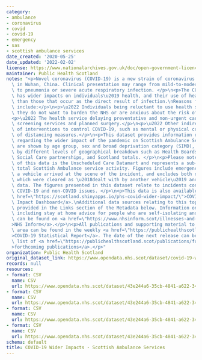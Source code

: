 ```yaml
---
category:
- ambulance
- coronavirus
- covid
- covid-19
- emergency
- sas
- scottish ambulance services
date_created: '2020-05-25'
date_updated: '2022-02-02'
license: https://www.nationalarchives.gov.uk/doc/open-government-licence/version/3/
maintainer: Public Health Scotland
notes: "<p>Novel coronavirus (COVID-19) is a new strain of coronavirus first identified\
  \ in Wuhan, China. Clinical presentation may range from mild-to-moderate illness\
  \ to pneumonia or severe acute respiratory infection. </p>\n<p>The COVID-19 pandemic\
  \ has wider impacts on individuals\u2019 health, and their use of healthcare services,\
  \ than those that occur as the direct result of infection.\nReasons for this may\
  \ include:</p>\n<p>\u2022 Individuals being reluctant to use health services because\
  \ they do not want to burden the NHS or are anxious about the risk of infection.</p>\n\
  <p>\u2022 The health service delaying preventative and non-urgent care such as some\
  \ screening services and planned surgery.</p>\n<p>\u2022 Other indirect effects\
  \ of interventions to control COVID-19, such as mental or physical consequences\
  \ of distancing measures.</p>\n<p>This dataset provides information on trend data\
  \ regarding the wider impact of the pandemic on Scottish Ambulance Services. Data\
  \ are shown by age group, sex and broad deprivation category (SIMD), as well as\
  \ by different levels of geographical breakdown such as Health Boards, Health and\
  \ Social Care partnerships, and Scotland totals. </p>\n<p>Please note that the source\
  \ of this data is the Unscheduled Care Datamart and represents a sub-set of the\
  \ total Scottish Ambulance service activity. Figures include emergencies, where\
  \ a vehicle arrived at the scene of the incident, and excludes both data from resources\
  \ which were cleared as \u2018dealt with by another vehicle\u2019 and air ambulance\
  \ data. The figures presented in this dataset relate to incidents concerning both\
  \ COVID-19 and non-COVID issues. </p>\n<p>This data is also available on the <a\
  \ href=\"https://scotland.shinyapps.io/phs-covid-wider-impact/\">COVID-19 Wider\
  \ Impact Dashboard</a>.\nAdditional data sources relating to this topic area are\
  \ provided in the Links section of the Metadata below. Information on COVID-19,\
  \ including stay at home advice for people who are self-isolating and their households,\
  \ can be found on <a href=\"https://www.nhsinform.scot/illnesses-and-conditions/infections-and-poisoning/coronavirus-covid-19#stay-at-home-advice\"\
  >NHS Inform</a>.</p>\n<p>All publications and supporting material to this topic\
  \ area can be found in the weekly <a href=\"https://publichealthscotland.scot/publications/covid-19-statistical-report/\"\
  >COVID-19 Statistical Report</a>. The date of the next release can be found on our\
  \ list of <a href=\"https://publichealthscotland.scot/publications/forthcoming-publications/\"\
  >forthcoming publications</a>.</p>"
organization: Public Health Scotland
original_dataset_link: https://www.opendata.nhs.scot/dataset/covid-19-wider-impacts-scottish-ambulance-services
records: null
resources:
- format: CSV
  name: CSV
  url: https://www.opendata.nhs.scot/dataset/43e244a6-35cb-4841-a622-34b6436ba743/resource/d1d2d098-193f-489c-940a-a828fdcfc357/download/sas_hb_agesex_20220202.csv
- format: CSV
  name: CSV
  url: https://www.opendata.nhs.scot/dataset/43e244a6-35cb-4841-a622-34b6436ba743/resource/12e52d78-bff5-4fde-8085-f1b03667a8e5/download/sas_hb_simd_20220202.csv
- format: CSV
  name: CSV
  url: https://www.opendata.nhs.scot/dataset/43e244a6-35cb-4841-a622-34b6436ba743/resource/0a3992c3-a712-4adf-b3b3-928850cc65ff/download/sas_hscp_agesex_20220202.csv
- format: CSV
  name: CSV
  url: https://www.opendata.nhs.scot/dataset/43e244a6-35cb-4841-a622-34b6436ba743/resource/1329dfdb-0dd7-428b-9afb-b8fb3e438518/download/sas_hscp_simd_20220202.csv
schema: default
title: COVID-19 Wider Impacts - Scottish Ambulance Services
---
```

